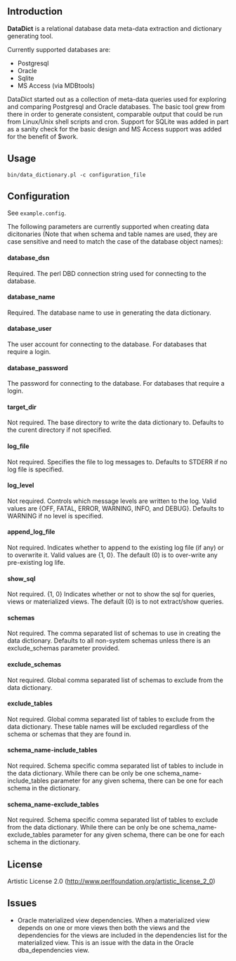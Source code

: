 
## Introduction

**DataDict** is a relational database data meta-data extraction and
dictionary generating tool.

Currently supported databases are:

 * Postgresql
 * Oracle
 * Sqlite
 * MS Access (via MDBtools)

DataDict started out as a collection of meta-data queries used for
exploring and comparing Postgresql and Oracle databases. The basic tool
grew from there in order to generate consistent, comparable output that
could be run from Linux/Unix shell scripts and cron. Support for SQLite
was added in part as a sanity check for the basic design and MS Access
support was added for the benefit of $work.

## Usage

 `bin/data_dictionary.pl -c configuration_file`

## Configuration

See `example.config`.

The following parameters are currently supported when creating data
dicitonaries (Note that when schema and table names are used, they are
case sensitive and need to match the case of the database object
names):

#### database_dsn

Required. The perl DBD connection string used for connecting to the
database.

#### database_name

Required. The database name to use in generating the data dictionary.

#### database_user

The user account for connecting to the database. For databases that
require a login.

#### database_password

The password for connecting to the database. For databases that require
a login.

#### target_dir

Not required. The base directory to write the data dictionary to.
Defaults to the curent directory if not specified.

#### log_file

Not required. Specifies the file to log messages to.
Defaults to STDERR if no log file is specified.

#### log_level

Not required. Controls which message levels are written to the log.
Valid values are {OFF, FATAL, ERROR, WARNING, INFO, and DEBUG}.
Defaults to WARNING if no level is specified.

#### append_log_file

Not required. Indicates whether to append to the existing log file (if
any) or to overwrite it. Valid values are {1, 0}. The default (0) is to
over-write any pre-existing log life.

#### show_sql

Not required. {1, 0} Indicates whether or not to show the sql for
queries, views or materialized views. The default (0) is to not
extract/show queries.

#### schemas

Not required. The comma separated list of schemas to use in creating
the data dictionary. Defaults to all non-system schemas unless there is
an exclude_schemas parameter provided.

#### exclude_schemas

Not required. Global comma separated list of schemas to exclude from
the data dictionary.

#### exclude_tables

Not required. Global comma separated list of tables to exclude from the
data dictionary. These table names will be excluded regardless of the
schema or schemas that they are found in.

#### schema_name-include_tables

Not required. Schema specific comma separated list of tables to include
in the data dictionary. While there can be only be one
schema_name-include_tables parameter for any given schema, there can be
one for each schema in the dictionary.

#### schema_name-exclude_tables

Not required. Schema specific comma separated list of tables to exclude
from the data dictionary. While there can be only be one
schema_name-exclude_tables parameter for any given schema, there can be
one for each schema in the dictionary.

## License

Artistic License 2.0 (http://www.perlfoundation.org/artistic_license_2_0)

## Issues

 * Oracle materialized view dependencies. When a materialized view
 depends on one or more views then both the views and the dependencies
 for the views are included in the dependencies list for the
 materialized view. This is an issue with the data in the Oracle
 dba_dependencies view.
